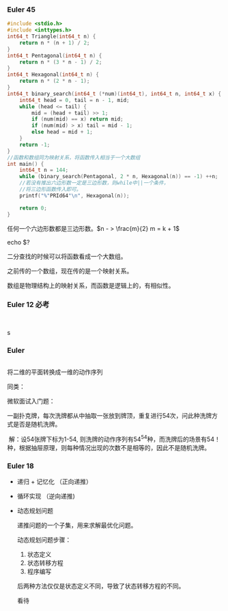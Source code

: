 ### Euler 45

```c
#include <stdio.h>
#include <inttypes.h>
int64_t Triangle(int64_t n) {
    return n * (n + 1) / 2;
}
int64_t Pentagonal(int64_t n) {
    return n * (3 * n - 1) / 2;
}
int64_t Hexagonal(int64_t n) {
    return n * (2 * n - 1);
}
int64_t binary_search(int64_t (*num)(int64_t), int64_t n, int64_t x) {
    int64_t head = 0, tail = n - 1, mid;
    while (head <= tail) {
        mid = (head + tail) >> 1;
        if (num(mid) == x) return mid;
        if (num(mid) > x) tail = mid - 1;
        else head = mid + 1;
    }
    return -1;
}
//函数和数组同为映射关系，将函数传入相当于一个大数组
int main() {
    int64_t n = 144;
    while (binary_search(Pentagonal, 2 * n, Hexagonal(n)) == -1) ++n;
    //若没有推出六边形数一定是三边形数，则while中||一个条件，
    //将三边形函数传入即可。
    printf("%"PRId64"\n", Hexagonal(n));

    return 0;
}
```

任何一个六边形数都是三边形数。$n - > \frac{m}{2} m = k + 1$

echo $?

二分查找的时候可以将函数看成一个大数组。

之前传的一个数组，现在传的是一个映射关系。

数组是物理结构上的映射关系，而函数是逻辑上的，有相似性。

### Euler  12 必考

```c
	
```

s

### Euler

```

```

将二维的平面转换成一维的动作序列

同类：

微软面试入门题：

​	一副扑克牌，每次洗牌都从中抽取一张放到牌顶，重复进行54次，问此种洗牌方式是否是随机洗牌。

​	解：设54张牌下标为1-54, 则洗牌的动作序列有$54^{54}$种，而洗牌后的场景有54！种，根据抽屉原理，则每种情况出现的次数不是相等的，因此不是随机洗牌。

### Euler 18

- 递归 + 记忆化 （正向递推）

- 循环实现 （逆向递推)

- 动态规划问题

  递推问题的一个子集，用来求解最优化问题。

  动态规划问题步骤：

  1. 状态定义
  2. 状态转移方程
  3. 程序编写

  后两种方法仅仅是状态定义不同，导致了状态转移方程的不同。

  看待